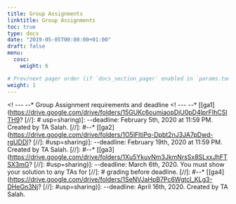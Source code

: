 ```yaml
---
title: Group Assignments
linktitle: Group Assignments
toc: true
type: docs
date: "2019-05-05T00:00:00+01:00"
draft: false
menu:
  cosc:
    weight: 6

# Prev/next pager order (if `docs_section_pager` enabled in `params.toml`)
weight: 1
---
```


<! ---  --*   Group Assignment requirements and deadline
<! ---  --*   [[ga1](https://drive.google.com/drive/folders/15GUKc6oumiaopDjU0pD4lprFIhCSITH9?
[//]: # usp=sharing)]: --deadline: February 5th, 2020 at 11:59 PM. Created by TA Salah.
[//]: #--*   [[ga2](https://drive.google.com/drive/folders/1O5lFltiPq-Dpbt2nJ3JA7pDwd-rgUDDl?
[//]: #usp=sharing)]: --deadline: February 19th, 2020 at 11:59 PM. Created by TA Salah.
[//]: #--*   [[ga3](https://drive.google.com/drive/folders/1Xu5YkuvNm3JkmNrsSx8SLxxJhFTSX3mG?
[//]: #usp=sharing)]: --deadline: March 6th, 2020\. You must show your solution to any TAs for
[//]: # grading before deadline.
[//]: #--*   [[ga4](https://drive.google.com/drive/folders/1SeNVJaHpB7Pc6WgtcI_KLg3-DHeGn3Nj?
[//]: #usp=sharing)]: --deadline: April 16th, 2020\. Created by TA Salah.